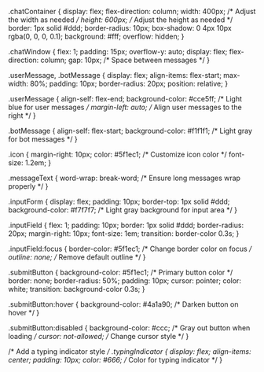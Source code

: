 .chatContainer {
  display: flex;
  flex-direction: column;
  width: 400px; /* Adjust the width as needed */
  height: 600px; /* Adjust the height as needed */
  border: 1px solid #ddd;
  border-radius: 10px;
  box-shadow: 0 4px 10px rgba(0, 0, 0, 0.1);
  background: #fff;
  overflow: hidden;
}

.chatWindow {
  flex: 1;
  padding: 15px;
  overflow-y: auto;
  display: flex;
  flex-direction: column;
  gap: 10px; /* Space between messages */
}

.userMessage,
.botMessage {
  display: flex;
  align-items: flex-start;
  max-width: 80%;
  padding: 10px;
  border-radius: 20px;
  position: relative;
}

.userMessage {
  align-self: flex-end;
  background-color: #cce5ff; /* Light blue for user messages */
  margin-left: auto; /* Align user messages to the right */
}

.botMessage {
  align-self: flex-start;
  background-color: #f1f1f1; /* Light gray for bot messages */
}

.icon {
  margin-right: 10px;
  color: #5f1ec1; /* Customize icon color */
  font-size: 1.2em;
}

.messageText {
  word-wrap: break-word; /* Ensure long messages wrap properly */
}

.inputForm {
  display: flex;
  padding: 10px;
  border-top: 1px solid #ddd;
  background-color: #f7f7f7; /* Light gray background for input area */
}

.inputField {
  flex: 1;
  padding: 10px;
  border: 1px solid #ddd;
  border-radius: 20px;
  margin-right: 10px;
  font-size: 1em;
  transition: border-color 0.3s;
}

.inputField:focus {
  border-color: #5f1ec1; /* Change border color on focus */
  outline: none; /* Remove default outline */
}

.submitButton {
  background-color: #5f1ec1; /* Primary button color */
  border: none;
  border-radius: 50%;
  padding: 10px;
  cursor: pointer;
  color: white;
  transition: background-color 0.3s;
}

.submitButton:hover {
  background-color: #4a1a90; /* Darken button on hover */
}

.submitButton:disabled {
  background-color: #ccc; /* Gray out button when loading */
  cursor: not-allowed; /* Change cursor style */
}

/* Add a typing indicator style */
.typingIndicator {
  display: flex;
  align-items: center;
  padding: 10px;
  color: #666; /* Color for typing indicator */
}
